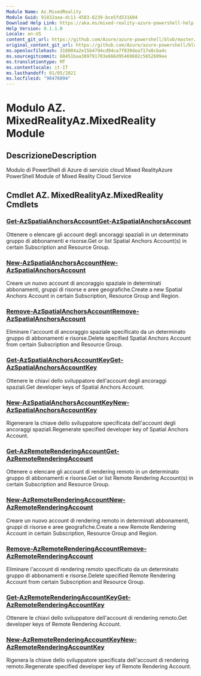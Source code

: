 ```yaml
---
Module Name: Az.MixedReality
Module Guid: 91832aaa-dc11-4583-8239-bce5fd531604
Download Help Link: https://aka.ms/mixed-reality-azure-powershell-help
Help Version: 0.1.1.0
Locale: en-US
content_git_url: https://github.com/Azure/azure-powershell/blob/master/src/MixedReality/MixedReality/help/Az.MixedReality.md
original_content_git_url: https://github.com/Azure/azure-powershell/blob/master/src/MixedReality/MixedReality/help/Az.MixedReality.md
ms.openlocfilehash: 310004a2e15b4794cd94ce7f039dea717e8cba4c
ms.sourcegitcommit: 68451baa389791703e666d95469602c5652609ee
ms.translationtype: MT
ms.contentlocale: it-IT
ms.lasthandoff: 01/05/2021
ms.locfileid: "98476094"
---
```

# <span data-ttu-id="9ee8f-101">Modulo AZ. MixedReality</span><span class="sxs-lookup"><span data-stu-id="9ee8f-101">Az.MixedReality Module</span></span>
## <span data-ttu-id="9ee8f-102">Descrizione</span><span class="sxs-lookup"><span data-stu-id="9ee8f-102">Description</span></span>
<span data-ttu-id="9ee8f-103">Modulo di PowerShell di Azure di servizio cloud Mixed Reality</span><span class="sxs-lookup"><span data-stu-id="9ee8f-103">Azure PowerShell Module of Mixed Reality Cloud Service</span></span>

## <span data-ttu-id="9ee8f-104">Cmdlet AZ. MixedReality</span><span class="sxs-lookup"><span data-stu-id="9ee8f-104">Az.MixedReality Cmdlets</span></span>
### [<span data-ttu-id="9ee8f-105">Get-AzSpatialAnchorsAccount</span><span class="sxs-lookup"><span data-stu-id="9ee8f-105">Get-AzSpatialAnchorsAccount</span></span>](Get-AzSpatialAnchorsAccount.md)
<span data-ttu-id="9ee8f-106">Ottenere o elencare gli account degli ancoraggi spaziali in un determinato gruppo di abbonamenti e risorse.</span><span class="sxs-lookup"><span data-stu-id="9ee8f-106">Get or list Spatial Anchors Account(s) in certain Subscription and Resource Group.</span></span>

### [<span data-ttu-id="9ee8f-107">New-AzSpatialAnchorsAccount</span><span class="sxs-lookup"><span data-stu-id="9ee8f-107">New-AzSpatialAnchorsAccount</span></span>](New-AzSpatialAnchorsAccount.md)
<span data-ttu-id="9ee8f-108">Creare un nuovo account di ancoraggio spaziale in determinati abbonamenti, gruppi di risorse e aree geografiche.</span><span class="sxs-lookup"><span data-stu-id="9ee8f-108">Create a new Spatial Anchors Account in certain Subscription, Resource Group and Region.</span></span>

### [<span data-ttu-id="9ee8f-109">Remove-AzSpatialAnchorsAccount</span><span class="sxs-lookup"><span data-stu-id="9ee8f-109">Remove-AzSpatialAnchorsAccount</span></span>](Remove-AzSpatialAnchorsAccount.md)
<span data-ttu-id="9ee8f-110">Eliminare l'account di ancoraggio spaziale specificato da un determinato gruppo di abbonamenti e risorse.</span><span class="sxs-lookup"><span data-stu-id="9ee8f-110">Delete specified Spatial Anchors Account from certain Subscription and Resource Group.</span></span>

### [<span data-ttu-id="9ee8f-111">Get-AzSpatialAnchorsAccountKey</span><span class="sxs-lookup"><span data-stu-id="9ee8f-111">Get-AzSpatialAnchorsAccountKey</span></span>](Get-AzSpatialAnchorsAccountKey.md)
<span data-ttu-id="9ee8f-112">Ottenere le chiavi dello sviluppatore dell'account degli ancoraggi spaziali.</span><span class="sxs-lookup"><span data-stu-id="9ee8f-112">Get developer keys of Spatial Anchors Account.</span></span>

### [<span data-ttu-id="9ee8f-113">New-AzSpatialAnchorsAccountKey</span><span class="sxs-lookup"><span data-stu-id="9ee8f-113">New-AzSpatialAnchorsAccountKey</span></span>](New-AzSpatialAnchorsAccountKey.md)
<span data-ttu-id="9ee8f-114">Rigenerare la chiave dello sviluppatore specificata dell'account degli ancoraggi spaziali.</span><span class="sxs-lookup"><span data-stu-id="9ee8f-114">Regenerate specified developer key of Spatial Anchors Account.</span></span>

### [<span data-ttu-id="9ee8f-115">Get-AzRemoteRenderingAccount</span><span class="sxs-lookup"><span data-stu-id="9ee8f-115">Get-AzRemoteRenderingAccount</span></span>](Get-AzRemoteRenderingAccount.md)
<span data-ttu-id="9ee8f-116">Ottenere o elencare gli account di rendering remoto in un determinato gruppo di abbonamenti e risorse.</span><span class="sxs-lookup"><span data-stu-id="9ee8f-116">Get or list Remote Rendering Account(s) in certain Subscription and Resource Group.</span></span>

### [<span data-ttu-id="9ee8f-117">New-AzRemoteRenderingAccount</span><span class="sxs-lookup"><span data-stu-id="9ee8f-117">New-AzRemoteRenderingAccount</span></span>](New-AzRemoteRenderingAccount.md)
<span data-ttu-id="9ee8f-118">Creare un nuovo account di rendering remoto in determinati abbonamenti, gruppi di risorse e aree geografiche.</span><span class="sxs-lookup"><span data-stu-id="9ee8f-118">Create a new Remote Rendering Account in certain Subscription, Resource Group and Region.</span></span>

### [<span data-ttu-id="9ee8f-119">Remove-AzRemoteRenderingAccount</span><span class="sxs-lookup"><span data-stu-id="9ee8f-119">Remove-AzRemoteRenderingAccount</span></span>](Remove-AzRemoteRenderingAccount.md)
<span data-ttu-id="9ee8f-120">Eliminare l'account di rendering remoto specificato da un determinato gruppo di abbonamenti e risorse.</span><span class="sxs-lookup"><span data-stu-id="9ee8f-120">Delete specified Remote Rendering Account from certain Subscription and Resource Group.</span></span>

### [<span data-ttu-id="9ee8f-121">Get-AzRemoteRenderingAccountKey</span><span class="sxs-lookup"><span data-stu-id="9ee8f-121">Get-AzRemoteRenderingAccountKey</span></span>](Get-AzRemoteRenderingAccountKey.md)
<span data-ttu-id="9ee8f-122">Ottenere le chiavi dello sviluppatore dell'account di rendering remoto.</span><span class="sxs-lookup"><span data-stu-id="9ee8f-122">Get developer keys of Remote Rendering Account.</span></span>

### [<span data-ttu-id="9ee8f-123">New-AzRemoteRenderingAccountKey</span><span class="sxs-lookup"><span data-stu-id="9ee8f-123">New-AzRemoteRenderingAccountKey</span></span>](New-AzRemoteRenderingAccountKey.md)
<span data-ttu-id="9ee8f-124">Rigenera la chiave dello sviluppatore specificata dell'account di rendering remoto.</span><span class="sxs-lookup"><span data-stu-id="9ee8f-124">Regenerate specified developer key of Remote Rendering Account.</span></span>